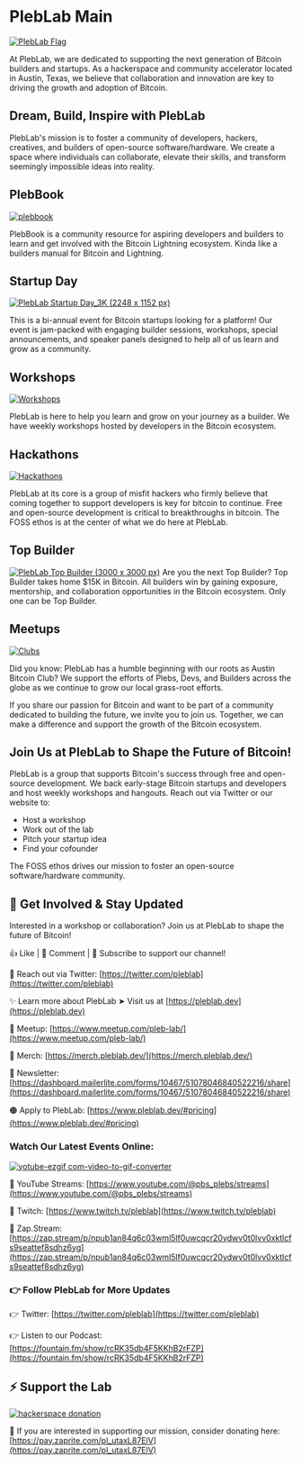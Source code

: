 # PlebLab Main
[![PlebLab Flag](https://user-images.githubusercontent.com/33615693/227038002-34b6abd1-1708-4e5a-a381-3d530ae0842b.png)](https://pleblab.com)

At PlebLab, we are dedicated to supporting the next generation of Bitcoin builders and startups. As a hackerspace and community accelerator located in Austin, Texas, we believe that collaboration and innovation are key to driving the growth and adoption of Bitcoin.

## Dream, Build, Inspire with PlebLab
PlebLab's mission is to foster a community of developers, hackers, creatives, and builders of open-source software/hardware. We create a space where individuals can collaborate, elevate their skills, and transform seemingly impossible ideas into reality.

## PlebBook

[![plebbook](https://github.com/PlebLab/main/assets/33615693/04277644-9536-4c07-afef-d1ed93b78c4b)](https://plebbook.com)

PlebBook is a community resource for aspiring developers and builders to learn and get involved with the Bitcoin Lightning ecosystem. Kinda like a builders manual for Bitcoin and Lightning.


## Startup Day
[![PlebLab Startup Day_3K (2248 x 1152 px)](https://github.com/PlebLab/main/assets/33615693/38388b1b-aa14-4783-90bd-2eb9d62f70bc)](https://github.com/PlebLab/PlebLab_Startup-Day)

This is a bi-annual event for Bitcoin startups looking for a platform! Our event is jam-packed with engaging builder sessions, workshops, special announcements, and speaker panels designed to help all of us learn and grow as a community.

## Workshops
[![Workshops](https://i.ibb.co/d0BxPDm/Screen-Shot-2023-05-12-at-11-33-14-AM.png)](https://github.com/PlebLab/PlebLab_Workshops)

PlebLab is here to help you learn and grow on your journey as a builder. We have weekly workshops hosted by developers in the Bitcoin ecosystem. 

## Hackathons
[![Hackathons](https://i.ibb.co/VM9m15D/Screen-Shot-2023-05-12-at-11-32-59-AM.png)](https://github.com/PlebLab/PlebLab_Hackathons)

PlebLab at its core is a group of misfit hackers who firmly believe that coming together to support developers is key for bitcoin to continue. Free and open-source development is critical to breakthroughs in bitcoin. The FOSS ethos is at the center of what we do here at PlebLab.

## Top Builder 

[![PlebLab Top Builder (3000 x 3000 px)](https://github.com/PlebLab/main/assets/33615693/9611e3cf-b723-4141-a382-d12310489432)](https://github.com/PlebLab/Top-Builder)
Are you the next Top Builder? Top Builder takes home $15K in Bitcoin. All builders win by gaining exposure, mentorship, and collaboration opportunities in the Bitcoin ecosystem. Only one can be Top Builder.

## Meetups
[![Clubs](https://i.ibb.co/wsT1fN8/Screen-Shot-2023-05-12-at-11-32-39-AM.png)](https://www.meetup.com/pro/austin-bitcoin-scene/)

Did you know: PlebLab has a humble beginning with our roots as Austin Bitcoin Club? We support the efforts of Plebs, Devs, and Builders across the globe as we continue to grow our local grass-root efforts.

If you share our passion for Bitcoin and want to be part of a community dedicated to building the future, we invite you to join us. Together, we can make a difference and support the growth of the Bitcoin ecosystem.

## Join Us at PlebLab to Shape the Future of Bitcoin!
PlebLab is a group that supports Bitcoin's success through free and open-source development. We back early-stage Bitcoin startups and developers and host weekly workshops and hangouts. Reach out via Twitter or our website to:
- Host a workshop
- Work out of the lab
- Pitch your startup idea
- Find your cofounder

The FOSS ethos drives our mission to foster an open-source software/hardware community.

## 📢 Get Involved & Stay Updated
Interested in a workshop or collaboration? Join us at PlebLab to shape the future of Bitcoin!

👍 Like | 💬 Comment | 🔔 Subscribe to support our channel!

💬 Reach out via Twitter: [https://twitter.com/pleblab](https://twitter.com/pleblab)

✨ Learn more about PlebLab ➤ Visit us at [https://pleblab.dev](https://pleblab.dev)

📍 Meetup: [https://www.meetup.com/pleb-lab/](https://www.meetup.com/pleb-lab/)

👕 Merch: [https://merch.pleblab.dev/](https://merch.pleblab.dev/)

📮 Newsletter: [https://dashboard.mailerlite.com/forms/10467/51078046840522216/share](https://dashboard.mailerlite.com/forms/10467/51078046840522216/share)

🟠 Apply to PlebLab: [https://www.pleblab.dev/#pricing](https://www.pleblab.dev/#pricing)


### Watch Our Latest Events Online:
[![yotube-ezgif com-video-to-gif-converter](https://github.com/PlebLab/main/assets/33615693/23abd526-8fa9-4167-9a3d-4d01ac271e4c)](https://www.youtube.com/@pbs_plebs/)

🎥 YouTube Streams: [https://www.youtube.com/@pbs_plebs/streams](https://www.youtube.com/@pbs_plebs/streams)

🎥 Twitch: [https://www.twitch.tv/pleblab](https://www.twitch.tv/pleblab)

🎥 Zap.Stream: [https://zap.stream/p/npub1an84q6c03wml5lf0uwcqcr20ydwv0t0lvv0xktlcfs9seattef8sdhz6yg](https://zap.stream/p/npub1an84q6c03wml5lf0uwcqcr20ydwv0t0lvv0xktlcfs9seattef8sdhz6yg)


### 👉 Follow PlebLab for More Updates
👉 Twitter: [https://twitter.com/pleblab](https://twitter.com/pleblab)

👉 Listen to our Podcast: [https://fountain.fm/show/rcRK35db4F5KKhB2rFZP](https://fountain.fm/show/rcRK35db4F5KKhB2rFZP)


## ⚡️ Support the Lab
[![hackerspace donation](https://github.com/PlebLab/main/assets/33615693/84f034f6-3ba5-48c3-9949-be2d92a70ed4)](https://pay.zaprite.com/pl_utaxL87ElV)

  
🤙 If you are interested in supporting our mission, consider donating here: [https://pay.zaprite.com/pl_utaxL87ElV](https://pay.zaprite.com/pl_utaxL87ElV)

